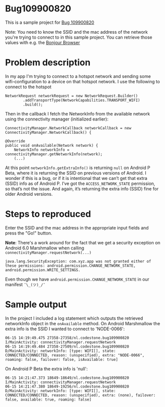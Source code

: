 # Bug109900820
This is a sample project for [Bug 109900820](https://issuetracker.google.com/issues/109900820)

Note: You need to know the SSID and the mac address of the network you're trying to connect to in this sample project. You can retrieve those values with e.g. the [Bonjour Browser](https://hobbyistsoftware.com/bonjourbrowser)

# Problem description
In my app I'm trying to connect to a hotspot network and sending some wifi-configuration to a device on that hotspot network. I use the following to connect to the hotspot

    NetworkRequest networkRequest = new NetworkRequest.Builder()
            .addTransportType(NetworkCapabilities.TRANSPORT_WIFI)
            .build();

Then in the callback I fetch the NetworkInfo from the available network using the connectivity manager (initialized earlier):

    ConnectivityManager.NetworkCallback networkCallback = new ConnectivityManager.NetworkCallback() {
    
    @Override
    public void onAvailable(Network network) {
        NetworkInfo networkInfo = connectivityManager.getNetworkInfo(network);
        (...)

At this point `networkInfo.getExtraInfo()` is returning `null` on Android P Beta, where it is returning the SSID on previous versions of Android. I wonder if this is a bug, or if it is intentional that we can’t get that extra (SSID) info as of Android P. I’ve got the `ACCESS_NETWORK_STATE` permission, so that’s not the issue. And again, it’s returning the extra info (SSID) fine for older Android versions.

# Steps to reproduced
Enter the SSID and the mac address in the appropriate input fields and press the "Go!" button.

**Note**: There's a work around for the fact that we get a security exception on Android 6.0 Marshmallow when calling `connectivityManager.requestNetwork(...)` 

    java.lang.SecurityException: com.xyz.app was not granted either of these permissions: android.permission.CHANGE_NETWORK_STATE, android.permission.WRITE_SETTINGS.

Even though we have `android.permission.CHANGE_NETWORK_STATE` in our manifest `¯\_(ツ)_/¯`

# Sample output
In the project I included a log statement which outputs the retrieved networkInfo object in the `onAvailable` method. On Android Marshmallow the extra info is the SSID I wanted to connect to 'NODE-0066':

    06-15 14:19:49.475 27358-27358/nl.codestone.bug109900820 I/MainActivity: connectivityManager.requestNetwork
    06-15 14:19:49.484 27358-27509/nl.codestone.bug109900820 D/MainActivity: networkInfo: [type: WIFI[], state: CONNECTED/CONNECTED, reason: (unspecified), extra: "NODE-0066", roaming: false, failover: false, isAvailable: true]

On Android P Beta the extra info is 'null':

    06-15 14:21:47.373 18649-18649/nl.codestone.bug109900820 I/MainActivity: connectivityManager.requestNetwork
    06-15 14:21:47.380 18649-19256/nl.codestone.bug109900820 D/MainActivity: networkInfo: [type: WIFI[], state: CONNECTED/CONNECTED, reason: (unspecified), extra: (none), failover: false, available: true, roaming: false]
